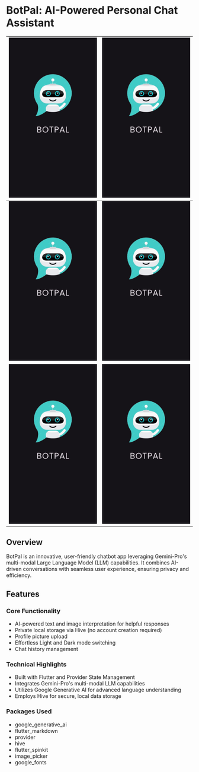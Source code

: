 # BotPal: AI-Powered Personal Chat Assistant

| ![Image](https://github.com/5-abdulsami/flutter_chatbot_app/raw/main/assets/app_screenshots/splash.jpg) | ![Image](https://github.com/5-abdulsami/flutter_chatbot_app/raw/main/assets/app_screenshots/splash.jpg) |
| --- | --- |
| ![Image](https://github.com/5-abdulsami/flutter_chatbot_app/raw/main/assets/app_screenshots/splash.jpg) | ![Image](https://github.com/5-abdulsami/flutter_chatbot_app/raw/main/assets/app_screenshots/splash.jpg) |
| ![Image](https://github.com/5-abdulsami/flutter_chatbot_app/raw/main/assets/app_screenshots/splash.jpg) | ![Image](https://github.com/5-abdulsami/flutter_chatbot_app/raw/main/assets/app_screenshots/splash.jpg) |


## Overview

BotPal is an innovative, user-friendly chatbot app leveraging Gemini-Pro's multi-modal Large Language Model (LLM) capabilities. It combines AI-driven conversations with seamless user experience, ensuring privacy and efficiency.

## Features

### Core Functionality

- AI-powered text and image interpretation for helpful responses
- Private local storage via Hive (no account creation required)
- Profile picture upload
- Effortless Light and Dark mode switching
- Chat history management

### Technical Highlights

- Built with Flutter and Provider State Management
- Integrates Gemini-Pro's multi-modal LLM capabilities
- Utilizes Google Generative AI for advanced language understanding
- Employs Hive for secure, local data storage

### Packages Used

- google_generative_ai
- flutter_markdown
- provider
- hive
- flutter_spinkit
- image_picker
- google_fonts
